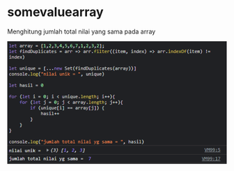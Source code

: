 # somevaluearray
Menghitung jumlah total nilai yang sama pada array

![image.png](https://github.com/ryanabi-RA/algoritma/blob/main/mencari%20nilai%20array%20yang%20serupa.png)
